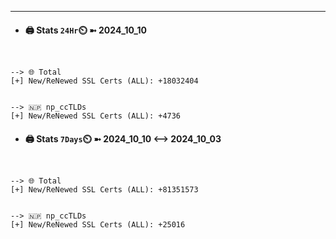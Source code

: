 

---
- #### 🖨️ **Stats** `24Hr`⏲️ ➼ 2024_10_10
```console


--> 🌐 Total
[+] New/ReNewed SSL Certs (ALL): +18032404


--> 🇳🇵 np_ccTLDs
[+] New/ReNewed SSL Certs (ALL): +4736

```

- #### 🖨️ **Stats** `7Days`⏲️ ➼ 2024_10_10 <--> 2024_10_03
```console


--> 🌐 Total
[+] New/ReNewed SSL Certs (ALL): +81351573


--> 🇳🇵 np_ccTLDs
[+] New/ReNewed SSL Certs (ALL): +25016

```

